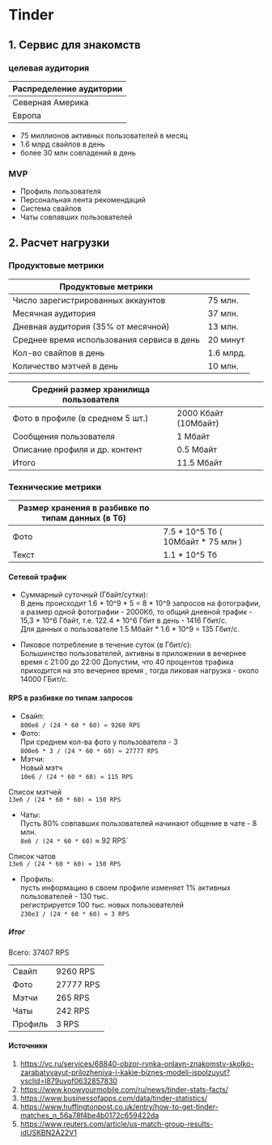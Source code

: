 # Tinder
## 1. Сервис для знакомств

### целевая аудитория 
|Распределение аудитории |
|------------------------|
|Северная Америка        |
|Европа                  |

* 75 миллионов активных пользователей в месяц
* 1.6 млрд свайпов в день
* более 30 млн совпадений в день

### MVP
* Профиль пользователя
* Персональная лента рекомендаций
* Система свайпов
* Чаты совпавших пользователей

## 2. Расчет нагрузки
### Продуктовые метрики

| Продуктовые метрики                        |                        |
|--------------------------------------------|------------------------|
|Число зарегистрированных аккаунтов          | 75 млн.                |                                      
|Месячная аудитория                          | 37 млн.                |
|Дневная аудитория (35% от месячной)         | 13 млн.                |
|Среднее время использования сервиса в день  | 20 минут               |	
|Кол-во свайпов в день                       | 1.6 млрд.              |
|Количество мэтчей в день                    | 10 млн.                |

|Средний размер хранилища пользователя       |                         |
|--------------------------------------------|-------------------------|
| Фото в профиле (в среднем 5 шт.)           | 2000 Кбайт (10Мбайт)    |
| Сообщения пользователя                     | 1 Мбайт                 |
| Описание профиля и др. контент             | 0.5 Мбайт               |
| Итого                                      | 11.5 Мбайт              |

### Технические метрики


| Размер хранения в разбивке по типам данных (в Тб)|                                   |
|--------------------------------------------------|-----------------------------------|
| Фото                                             | 7.5 * 10^5 Тб ( 10Mбайт * 75 млн )|
| Текст                                            | 1.1 * 10^5 Тб                     |

#### Сетевой трафик

* Суммарный суточный (Гбайт/сутки):\
В день происходит 1.6 * 10^9 * 5 = 8 * 10^9 запросов на фотографии, а размер одной фотографии - 2000Кб, то общий дневной трафик - 15,3 * 10^6 Гбайт, т.е. 122.4 * 10^6 Гбит в день - 1416 Гбит/c.\
Для данных о пользователе 1.5 Мбайт * 1.6 * 10^9 = 135 Гбит/c.

* Пиковое потребление в течение суток (в Гбит/с):\
Большинство пользователей, активны в приложении в вечернее время с 21:00 до 22:00
Допустим, что 40 процентов трафика приходится на это вечернее время , тогда пиковая нагрузка - около 14000 ГБит/c.


#### RPS в разбивке по типам запросов

* Свайп:\
`800e6 / (24 * 60 * 60) ≈ 9260 RPS`
* Фото:\
При среднем кол-ва фото у пользователя - 3\
`800e6 * 3 / (24 * 60 * 60) ≈ 27777 RPS`
* Мэтчи:\
Новый мэтч\
`10e6 / (24 * 60 * 60) ≈ 115 RPS`

Список мэтчей\
`13e6 / (24 * 60 * 60) ≈ 150 RPS`

* Чаты:\
Пусть 80% совпавших пользователей начинают общение в чате -  8 млн.\
`8e6 / (24 * 60 * 60)` ≈ 92 RPS`

Список чатов\
`13e6 / (24 * 60 * 60) ≈ 150 RPS`

* Профиль:\
пусть информацию в своем профиле изменяет 1% активных пользователей - 130 тыс.\
регистрируется 100 тыс. новых пользователей\
`230e3 / (24 * 60 * 60) ≈ 3 RPS`


##### Итог 
Всего: 37407 RPS

|        |               |
|--------|---------------|
|Свайп   | 9260 RPS      |
|Фото    | 27777 RPS     |
|Мэтчи   | 265 RPS       |
|Чаты    | 242 RPS       |
|Профиль | 3 RPS         |
 
#### Источники
1. https://vc.ru/services/68840-obzor-rynka-onlayn-znakomstv-skolko-zarabatyvayut-prilozheniya-i-kakie-biznes-modeli-ispolzuyut?ysclid=l879uyof0632857830
2. https://www.knowyourmobile.com/ru/news/tinder-stats-facts/
3. https://www.businessofapps.com/data/tinder-statistics/
4. https://www.huffingtonpost.co.uk/entry/how-to-get-tinder-matches_n_56a78f4be4b0172c659422da
5. https://www.reuters.com/article/us-match-group-results-idUSKBN2A22V1
